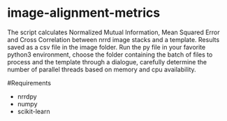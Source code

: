 # image-alignment-metrics
 The script calculates Normalized Mutual Information, Mean Squared Error and Cross Correlation between nrrd image stacks and a template.
 Results saved as a csv file in the image folder. Run the py file in your favorite python3 environment, choose the folder containing the batch of files to process and the template through a dialogue,
 carefully determine the number of parallel threads based on memory and cpu availability.  



#Requirements

* nrrdpy
* numpy
* scikit-learn 

